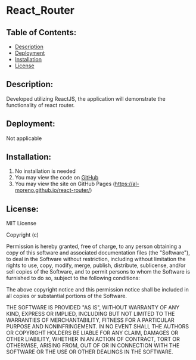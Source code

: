 # React_Router

## Table of Contents:
- [Description](#Description)
- [Deployment](#Deployment)
- [Installation](#Installation)
- [License](#License)

## Description: 

Developed utilizing ReactJS, the application will demonstrate the functionality of react router.


## Deployment:

Not applicable



## Installation:

1. No installation is needed
2. You may view the code on [GitHub](https://github.com/al-moreno/react-router)
3. You may view the site on GitHub Pages (https://al-moreno.github.io/react-router/)


## License:

MIT License

Copyright (c)

Permission is hereby granted, free of charge, to any person obtaining a copy of this software and associated documentation files (the "Software"), to deal in the Software without restriction, including without limitation the rights to use, copy, modify, merge, publish, distribute, sublicense, and/or sell copies of the Software, and to permit persons to whom the Software is furnished to do so, subject to the following conditions:

The above copyright notice and this permission notice shall be included in all copies or substantial portions of the Software.

THE SOFTWARE IS PROVIDED "AS IS", WITHOUT WARRANTY OF ANY KIND, EXPRESS OR IMPLIED, INCLUDING BUT NOT LIMITED TO THE WARRANTIES OF MERCHANTABILITY, FITNESS FOR A PARTICULAR PURPOSE AND NONINFRINGEMENT. IN NO EVENT SHALL THE AUTHORS OR COPYRIGHT HOLDERS BE LIABLE FOR ANY CLAIM, DAMAGES OR OTHER LIABILITY, WHETHER IN AN ACTION OF CONTRACT, TORT OR OTHERWISE, ARISING FROM, OUT OF OR IN CONNECTION WITH THE SOFTWARE OR THE USE OR OTHER DEALINGS IN THE SOFTWARE.